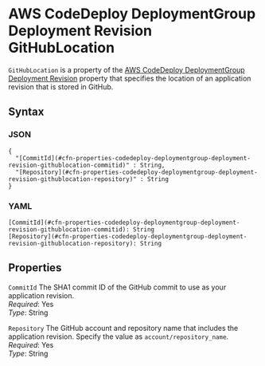 # AWS CodeDeploy DeploymentGroup Deployment Revision GitHubLocation<a name="aws-properties-codedeploy-deploymentgroup-deployment-revision-githublocation"></a>

`GitHubLocation` is a property of the [AWS CodeDeploy DeploymentGroup Deployment Revision](aws-properties-codedeploy-deploymentgroup-deployment-revision.md) property that specifies the location of an application revision that is stored in GitHub\.

## Syntax<a name="w4ab1c21c14d449b5"></a>

### JSON<a name="aws-properties-codedeploy-deploymentgroup-deployment-revision-githublocation-syntax.json"></a>

```
{
  "[CommitId](#cfn-properties-codedeploy-deploymentgroup-deployment-revision-githublocation-commitid)" : String,
  "[Repository](#cfn-properties-codedeploy-deploymentgroup-deployment-revision-githublocation-repository)" : String
}
```

### YAML<a name="aws-properties-codedeploy-deploymentgroup-deployment-revision-githublocation-syntax.yaml"></a>

```
[CommitId](#cfn-properties-codedeploy-deploymentgroup-deployment-revision-githublocation-commitid): String
[Repository](#cfn-properties-codedeploy-deploymentgroup-deployment-revision-githublocation-repository): String
```

## Properties<a name="w4ab1c21c14d449b7"></a>

`CommitId`  <a name="cfn-properties-codedeploy-deploymentgroup-deployment-revision-githublocation-commitid"></a>
The SHA1 commit ID of the GitHub commit to use as your application revision\.  
*Required*: Yes  
*Type*: String

`Repository`  <a name="cfn-properties-codedeploy-deploymentgroup-deployment-revision-githublocation-repository"></a>
The GitHub account and repository name that includes the application revision\. Specify the value as `account/repository_name`\.  
*Required*: Yes  
*Type*: String